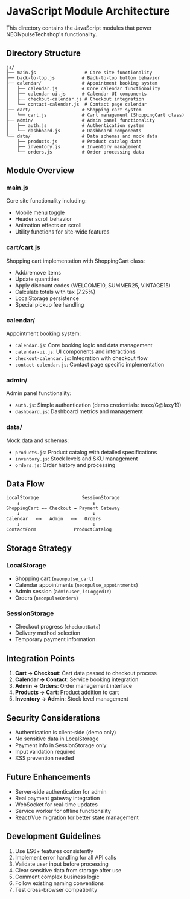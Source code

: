 # JavaScript Module Architecture

This directory contains the JavaScript modules that power NEONpulseTechshop's functionality.

## Directory Structure

```
js/
├── main.js                  # Core site functionality
├── back-to-top.js          # Back-to-top button behavior
├── calendar/               # Appointment booking system
│   ├── calendar.js         # Core calendar functionality
│   ├── calendar-ui.js      # Calendar UI components
│   ├── checkout-calendar.js # Checkout integration
│   └── contact-calendar.js  # Contact page calendar
├── cart/                   # Shopping cart system
│   └── cart.js             # Cart management (ShoppingCart class)
├── admin/                  # Admin panel functionality
│   ├── auth.js             # Authentication system
│   └── dashboard.js        # Dashboard components
└── data/                   # Data schemas and mock data
    ├── products.js         # Product catalog data
    ├── inventory.js        # Inventory management
    └── orders.js           # Order processing data
```

## Module Overview

### main.js
Core site functionality including:
- Mobile menu toggle
- Header scroll behavior
- Animation effects on scroll
- Utility functions for site-wide features

### cart/cart.js
Shopping cart implementation with ShoppingCart class:
- Add/remove items
- Update quantities
- Apply discount codes (WELCOME10, SUMMER25, VINTAGE15)
- Calculate totals with tax (7.25%)
- LocalStorage persistence
- Special pickup fee handling

### calendar/
Appointment booking system:
- `calendar.js`: Core booking logic and data management
- `calendar-ui.js`: UI components and interactions
- `checkout-calendar.js`: Integration with checkout flow
- `contact-calendar.js`: Contact page specific implementation

### admin/
Admin panel functionality:
- `auth.js`: Simple authentication (demo credentials: traxx/G@laxy19)
- `dashboard.js`: Dashboard metrics and management

### data/
Mock data and schemas:
- `products.js`: Product catalog with detailed specifications
- `inventory.js`: Stock levels and SKU management
- `orders.js`: Order history and processing

## Data Flow

```
LocalStorage                SessionStorage
    ↓                           ↓
ShoppingCart ←→ Checkout → Payment Gateway
    ↓                           ↓
Calendar   ←→   Admin   ←→   Orders
    ↓                           ↓
ContactForm              ProductCatalog
```

## Storage Strategy

### LocalStorage
- Shopping cart (`neonpulse_cart`)
- Calendar appointments (`neonpulse_appointments`)
- Admin session (`adminUser`, `isLoggedIn`)
- Orders (`neonpulseOrders`)

### SessionStorage
- Checkout progress (`checkoutData`)
- Delivery method selection
- Temporary payment information

## Integration Points

1. **Cart → Checkout**: Cart data passed to checkout process
2. **Calendar → Contact**: Service booking integration
3. **Admin → Orders**: Order management interface
4. **Products → Cart**: Product addition to cart
5. **Inventory → Admin**: Stock level management

## Security Considerations

- Authentication is client-side (demo only)
- No sensitive data in LocalStorage
- Payment info in SessionStorage only
- Input validation required
- XSS prevention needed

## Future Enhancements

- Server-side authentication for admin
- Real payment gateway integration
- WebSocket for real-time updates
- Service worker for offline functionality
- React/Vue migration for better state management

## Development Guidelines

1. Use ES6+ features consistently
2. Implement error handling for all API calls
3. Validate user input before processing
4. Clear sensitive data from storage after use
5. Comment complex business logic
6. Follow existing naming conventions
7. Test cross-browser compatibility